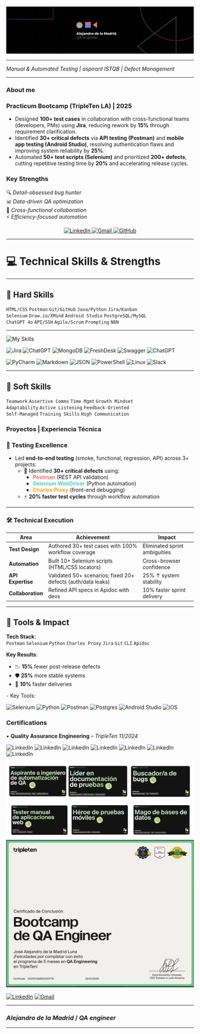
![Banner](/assets/img/name_banner.png)

---

*Manual & Automated Testing | aspirant ISTQB | Defect Management*  

----

### **About me**

### **Practicum Bootcamp (TripleTen LA)** | 2025  
- Designed **100+ test cases** in collaboration with cross-functional teams (developers, PMs) using **Jira**, reducing rework by **15%** through requirement clarification.  
- Identified **30+ critical defects** via **API testing (Postman)** and **mobile app testing (Android Studio)**, resolving authentication flaws and improving system reliability by **25%**.  
- Automated **50+ test scripts (Selenium)** and prioritized **200+ defects**, cutting repetitive testing time by **20%** and accelerating release cycles.  

### **Key Strengths**  
🔍 *Detail-obsessed bug hunter*  
📊 *Data-driven QA optimization*  
🤝 *Cross-functional collaboration*  
⚡ *Efficiency-focused automation*  

<div align="center">
  <a href="https://www.linkedin.com/in/alejandro-de-la-madrid/">
    <img src="https://img.shields.io/badge/linkedin-%230077B5.svg?style=for-the-badge&logo=linkedin&logoColor=white" alt="LinkedIn">
  </a>
  <a href="mailto:alejandrodmluna@gmail.com">
    <img src="https://img.shields.io/badge/Gmail-D14836?style=for-the-badge&logo=gmail&logoColor=white" alt="Gmail">
  </a>
  <a href="https://github.com/alejandrodmadrid">
    <img src="https://img.shields.io/badge/github-%23121011.svg?style=for-the-badge&logo=github&logoColor=white" alt="GitHub">
  </a>
</div>

---
# 💻 Technical Skills & Strengths
---
## 🔧 **Hard Skills**
`HTML/CSS` `Postman` `Git/GitHub` `Java/Python` `Jira/Kanban`  
`Selenium` `Draw.io/XMind` `Android Studio` `PostgreSQL/MySQL`  
`ChatGPT 4o` `API/SSH` `Agile/Scrum` `Prompting` `N8N`

---
 
![My Skills](https://skillicons.dev/icons?i=androidstudio,azure,sentry,py,pycharm,selenium,powershell,postman,postgres,git,figma)

![Jira](https://img.shields.io/badge/jira-%230A0FFF.svg?style=for-the-badge&logo=jira&logoColor=white)
![ChatGPT](https://img.shields.io/badge/chatGPT-74aa9c?style=for-the-badge&logo=openai&logoColor=white)
![MongoDB](https://img.shields.io/badge/MongoDB-%234ea94b.svg?style=for-the-badge&logo=mongodb&logoColor=white)
![FreshDesk](https://img.shields.io/badge/FreshDesk-0078D4?style=for-the-badge&logo=microsoft-outlook&logoColor=white)
![Swagger](https://img.shields.io/badge/-Swagger-%23Clojure?style=for-the-badge&logo=swagger&logoColor=white)
![ChatGPT](https://img.shields.io/badge/DevTools-74aa9c?style=for-the-badge&logo=openai&logoColor=white)

![PyCharm](https://img.shields.io/badge/pycharm-143?style=for-the-badge&logo=pycharm&logoColor=black&color=black&labelColor=green)
![Markdown](https://img.shields.io/badge/markdown-%23000000.svg?style=for-the-badge&logo=markdown&logoColor=white)
![JSON](https://img.shields.io/badge/JSON-%23000000.svg?style=for-the-badge&logo=markdown&logoColor=white)
![PowerShell](https://img.shields.io/badge/PowerShell-%235391FE.svg?style=for-the-badge&logo=powershell&logoColor=white)
![Linux](https://img.shields.io/badge/Linux-FCC624?style=for-the-badge&logo=linux&logoColor=black)
![Slack](https://img.shields.io/badge/Slack-4A154B?style=for-the-badge&logo=slack&logoColor=white)

---

## 🌟 **Soft Skills**
`Teamwork` `Assertive Comms` `Time Mgmt` `Growth Mindset`  
`Adaptability` `Active Listening` `Feedback-Oriented`  
`Self-Managed` `Training Skills` `High Communication`

### **Proyectos | Experiencia Técnica**

### 🧪 **Testing Excellence**  
- Led **end-to-end testing** (smoke, functional, regression, API) across 3+ projects:  
  - 🚨 Identified **30+ critical defects** using:  
    - <span style="color: #FF6B6B">**Postman**</span> (REST API validation)  
    - <span style="color: #4ECDC4">**Selenium WebDriver**</span> (Python automation)  
    - <span style="color: #FF9F1C">**Charles Proxy**</span> (front-end debugging)  
  - ⚡ **20% faster test cycles** through workflow automation  

---

### 🛠️ **Technical Execution**  
| Area               | Achievement                                                                 | Impact                          |
|--------------------|-----------------------------------------------------------------------------|---------------------------------|
| **Test Design**    | Authored 30+ test cases with 100% workflow coverage                        | Eliminated sprint ambiguities   |
| **Automation**     | Built 10+ Selenium scripts (HTML/CSS locators)                             | Cross-browser confidence        |
| **API Expertise**  | Validated 50+ scenarios; fixed 20+ defects (auth/data leaks)               | 25% ↑ system stability          |
| **Collaboration**  | Refined API specs in Apidoc with devs                                      | 10% faster sprint delivery      |

---

## 🧰 **Tools & Impact**
**Tech Stack**:  
`Postman` `Selenium` `Python` `Charles Proxy` `Jira` `Git` `CLI` `Apidoc`  

**Key Results**:  
- 📉 **15%** fewer post-release defects  
- 🛡️ **25%** more stable systems  
- 🚀 **10%** faster deliveries 
</div>
- Key Tools:
  
![Selenium](https://img.shields.io/badge/-selenium-%43B02A?style=for-the-badge&logo=selenium&logoColor=white)
![Python](https://img.shields.io/badge/python-3670A0?style=for-the-badge&logo=python&logoColor=ffdd54)
![Postman](https://img.shields.io/badge/Postman-FF6C37?style=for-the-badge&logo=postman&logoColor=white)
![Postgres](https://img.shields.io/badge/postgres-%23316192.svg?style=for-the-badge&logo=postgresql&logoColor=white)
![Android Studio](https://img.shields.io/badge/android%20studio-346ac1?style=for-the-badge&logo=android%20studio&logoColor=white)
![iOS](https://img.shields.io/badge/iOS-000000?style=for-the-badge&logo=ios&logoColor=white)

### **Certifications**

• **Quality Assurance Engineering** – *TripleTen 11/2024*

![LinkedIn](https://img.shields.io/badge/Líder_en_Documentación-%230077B5.svg?style=for-the-badge&logo=linkedin&logoColor=white)
![LinkedIn](https://img.shields.io/badge/Diseño_de_Pruebas-%230077B5.svg?style=for-the-badge&logo=linkedin&logoColor=white)
![LinkedIn](https://img.shields.io/badge/Buscador_de_Bugs-%230077B5.svg?style=for-the-badge&logo=linkedin&logoColor=white)
![LinkedIn](https://img.shields.io/badge/Pruebas_de_API-%230077B5.svg?style=for-the-badge&logo=linkedin&logoColor=white)
![LinkedIn](https://img.shields.io/badge/Tester_de_Apps_Móviles-%230077B5.svg?style=for-the-badge&logo=linkedin&logoColor=white)
![LinkedIn](https://img.shields.io/badge/Mago_de_Bases_de_Datos-%230077B5.svg?style=for-the-badge&logo=linkedin&logoColor=white)
![LinkedIn](https://img.shields.io/badge/Automatización_y_Selenium-%230077B5.svg?style=for-the-badge&logo=linkedin&logoColor=white)

![Badges](/assets/img/logos.png)
![Certificado](/assets/img/2certificate.png)

[![LinkedIn](https://img.shields.io/badge/linkedin-%230077B5.svg?style=for-the-badge&logo=linkedin&logoColor=white)](https://www.linkedin.com/in/alejandro-de-la-madrid/)
[![Gmail](https://img.shields.io/badge/Gmail-D14836?style=for-the-badge&logo=gmail&logoColor=white)](mailto:alejandrodmluna@gmail.com)

---
### *Alejandro de la Madrid* / *QA engineer*
----
